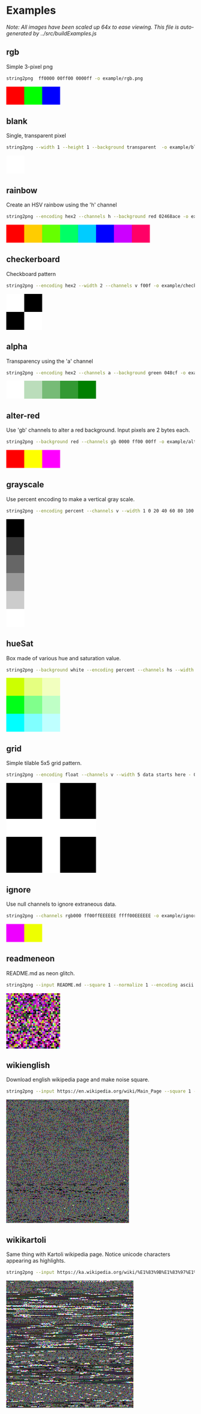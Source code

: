 # Examples

*Note: All images have been scaled up 64x to ease viewing. This file is
auto-generated by ../src/buildExamples.js*

## rgb
 Simple 3-pixel png
``` sh
string2png  ff0000 00ff00 0000ff -o example/rgb.png
```
![string2png  ff0000 00ff00 0000ff -o example/rgb.png](rgb-enlarged.png)



## blank
 Single, transparent pixel
``` sh
string2png --width 1 --height 1 --background transparent  -o example/blank.png
```
![string2png --width 1 --height 1 --background transparent  -o example/blank.png](blank-enlarged.png)



## rainbow
 Create an HSV rainbow using the 'h' channel
``` sh
string2png --encoding hex2 --channels h --background red 02468ace -o example/rainbow.png
```
![string2png --encoding hex2 --channels h --background red 02468ace -o example/rainbow.png](rainbow-enlarged.png)



## checkerboard
 Checkboard pattern
``` sh
string2png --encoding hex2 --width 2 --channels v f00f -o example/checkerboard.png
```
![string2png --encoding hex2 --width 2 --channels v f00f -o example/checkerboard.png](checkerboard-enlarged.png)



## alpha
 Transparency using the 'a' channel
``` sh
string2png --encoding hex2 --channels a --background green 048cf -o example/alpha.png
```
![string2png --encoding hex2 --channels a --background green 048cf -o example/alpha.png](alpha-enlarged.png)



## alter-red
 Use 'gb' channels to alter a red background. Input pixels are 2 bytes each.
``` sh
string2png --background red --channels gb 0000 ff00 00ff -o example/alter-red.png
```
![string2png --background red --channels gb 0000 ff00 00ff -o example/alter-red.png](alter-red-enlarged.png)



## grayscale
 Use percent encoding to make a vertical gray scale.
``` sh
string2png --encoding percent --channels v --width 1 0 20 40 60 80 100 -o example/grayscale.png
```
![string2png --encoding percent --channels v --width 1 0 20 40 60 80 100 -o example/grayscale.png](grayscale-enlarged.png)



## hueSat
 Box made of various hue and saturation value.
``` sh
string2png --background white --encoding percent --channels hs --width 3 20 100  20 50  20 25   35 100  35 50  35 25   50 100  50 50  50 25 -o example/hueSat.png
```
![string2png --background white --encoding percent --channels hs --width 3 20 100  20 50  20 25   35 100  35 50  35 25   50 100  50 50  50 25 -o example/hueSat.png](hueSat-enlarged.png)



## grid
 Simple tilable 5x5 grid pattern.
``` sh
string2png --encoding float --channels v --width 5 data starts here - 0 0 1 0 0  0 0 1 0 0  1 1 1 1 1  0 0 1 0 0  0 0 1 0 0 -o example/grid.png
```
![string2png --encoding float --channels v --width 5 data starts here - 0 0 1 0 0  0 0 1 0 0  1 1 1 1 1  0 0 1 0 0  0 0 1 0 0 -o example/grid.png](grid-enlarged.png)



## ignore
 Use null channels to ignore extraneous data.
``` sh
string2png --channels rgb000 ff00ffEEEEEE ffff00EEEEEE -o example/ignore.png
```
![string2png --channels rgb000 ff00ffEEEEEE ffff00EEEEEE -o example/ignore.png](ignore-enlarged.png)



## readmeneon
 README.md as neon glitch.
``` sh
string2png --input README.md --square 1 --normalize 1 --encoding ascii --background red --channels hsv undefined -o example/readmeneon.png
```
![string2png --input README.md --square 1 --normalize 1 --encoding ascii --background red --channels hsv undefined -o example/readmeneon.png](readmeneon-enlarged.png)



## wikienglish
 Download english wikipedia page and make noise square.
``` sh
string2png --input https://en.wikipedia.org/wiki/Main_Page --square 1 --channels rgb --encoding ascii undefined -o example/wikienglish.png
```
![string2png --input https://en.wikipedia.org/wiki/Main_Page --square 1 --channels rgb --encoding ascii undefined -o example/wikienglish.png](wikienglish-enlarged.png)



## wikikartoli
 Same thing with Kartoli wikipedia page. Notice unicode characters appearing as highlights.
``` sh
string2png --input https://ka.wikipedia.org/wiki/%E1%83%9B%E1%83%97%E1%83%90%E1%83%95%E1%83%90%E1%83%A0%E1%83%98_%E1%83%92%E1%83%95%E1%83%94%E1%83%A0%E1%83%93%E1%83%98 --square 1 --channels rgb --encoding ascii undefined -o example/wikikartoli.png
```
![string2png --input https://ka.wikipedia.org/wiki/%E1%83%9B%E1%83%97%E1%83%90%E1%83%95%E1%83%90%E1%83%A0%E1%83%98_%E1%83%92%E1%83%95%E1%83%94%E1%83%A0%E1%83%93%E1%83%98 --square 1 --channels rgb --encoding ascii undefined -o example/wikikartoli.png](wikikartoli-enlarged.png)
